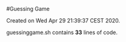 #Guessing Game

Created on Wed Apr 29 21:39:37 CEST 2020.

guessinggame.sh contains **33** lines of code.
